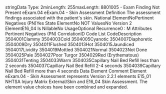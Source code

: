 

stringData Type: 2minLength: 255maxLength: 
8801005 - Exam Finding Not Present
eExam.04
eExam.04 - Skin Assessment
Definition
The assessment findings associated with the patient's skin.
National ElementNoPertinent Negatives (PN)Yes
State ElementNo
NOT ValuesNo
Version 2 ElementE16_04
Is NillableNo
UsageOptional
Recurrence0 : M
Attributes
Pertinent Negatives (PN)
CorrelationID
Code List
CodeDescription
3504001Clammy
3504003Cold
3504005Cyanotic
3504007Diaphoretic
3504009Dry
3504011Flushed
3504013Hot
3504015Jaundiced
3504017Lividity
3504019Mottled
3504021Normal
3504023Not Done
3504025Pale
3504027Poor Turgor
3504029Red (Erythematous)
3504031Tenting
3504033Warm
3504035Capillary Nail Bed Refill less than 2 seconds
3504037Capillary Nail Bed Refill 2-4 seconds
3504039Capillary Nail Bed Refill more than 4 seconds
Data Element Comment
Element eExam.04 - Skin Assessment represents Version 2.2.1 elements E15_01 NHTSA Injury Matrix External/Skin and
E16_04 Skin Assessment. The element value choices have been combined and expanded.